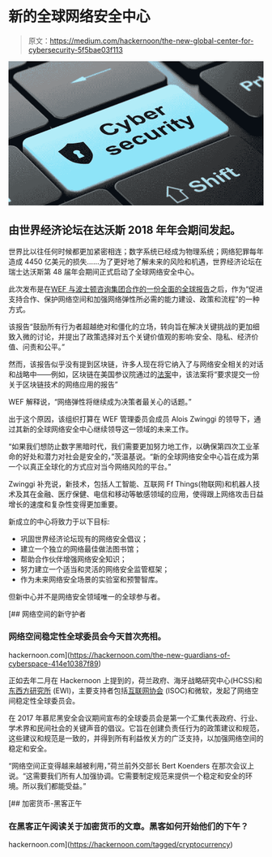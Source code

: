 # 新的全球网络安全中心

> 原文：<https://medium.com/hackernoon/the-new-global-center-for-cybersecurity-5f5bae03f113>

![](img/2c580401f43673234023007662cc4277.png)

## 由世界经济论坛在达沃斯 2018 年年会期间发起。

世界比以往任何时候都更加紧密相连；数字系统已经成为物理系统；网络犯罪每年造成 4450 亿美元的损失……为了更好地了解未来的风险和机遇，世界经济论坛在瑞士达沃斯第 48 届年会期间正式启动了全球网络安全中心。

此次发布是在[WEF 与波士顿咨询集团合作的一份全面的全球报告](https://www.weforum.org/press/2018/01/cybersecurity-threats-outpacing-abilities-of-governments-and-companies/)之后，作为“促进支持合作、保护网络空间和加强网络弹性所必需的能力建设、政策和流程”的一种方式。

该报告“鼓励所有行为者超越绝对和僵化的立场，转向旨在解决关键挑战的更加细致入微的讨论，并提出了政策选择对五个关键价值观的影响:安全、隐私、经济价值、问责和公平。”

然而，该报告似乎没有提到区块链，许多人现在将它纳入了与网络安全相关的对话和战略中——例如，区块链在美国参议院通过的[法案](https://www.coindesk.com/700-billion-senate-defense-bill-calls-blockchain-cybersecurity-study/)中，该法案将“要求提交一份关于区块链技术的网络应用的报告”

WEF 解释说，“网络弹性将继续成为决策者最关心的话题。”

出于这个原因，该组织打算在 WEF 管理委员会成员 Alois Zwinggi 的领导下，通过其新的全球网络安全中心继续领导这一领域的未来工作。

“如果我们想防止数字黑暗时代，我们需要更加努力地工作，以确保第四次工业革命的好处和潜力对社会是安全的，”茨温基说。“新的全球网络安全中心旨在成为第一个以真正全球化的方式应对当今网络风险的平台。”

Zwinggi 补充说，新技术，包括人工智能、互联网 Ff Things(物联网)和机器人技术及其在金融、医疗保健、电信和移动等敏感领域的应用，使得跟上网络攻击日益增长的速度和复杂性变得更加重要。

新成立的中心将致力于以下目标:

*   巩固世界经济论坛现有的网络安全倡议；
*   建立一个独立的网络最佳做法图书馆；
*   帮助合作伙伴增强网络安全知识；
*   努力建立一个适当和灵活的网络安全监管框架；
*   作为未来网络安全场景的实验室和预警智库。

但新中心并不是网络安全领域唯一的全球参与者。

[](https://hackernoon.com/the-new-guardians-of-cyberspace-414e10387f89) [## 网络空间的新守护者

### 网络空间稳定性全球委员会今天首次亮相。

hackernoon.com](https://hackernoon.com/the-new-guardians-of-cyberspace-414e10387f89) 

正如去年二月在 Hackernoon 上提到的，荷兰政府、海牙战略研究中心(HCSS)和[东西方研究所](https://medium.com/u/6c8f3a7d64ca?source=post_page-----5f5bae03f113--------------------------------) (EWI)，主要支持者包括[互联网协会](https://medium.com/u/ecfd5a6e1a33?source=post_page-----5f5bae03f113--------------------------------) (ISOC)和微软，发起了网络空间稳定性全球委员会。

在 2017 年慕尼黑安全会议期间宣布的全球委员会是第一个汇集代表政府、行业、学术界和民间社会的关键声音的倡议。它旨在创建负责任行为的政策建议和规范，这些建议和规范是一致的，并得到所有利益攸关方的广泛支持，以加强网络空间的稳定和安全。

“网络空间正变得越来越被利用，”荷兰前外交部长 Bert Koenders 在那次会议上说。“这需要我们所有人加强协调。它需要制定规范来提供一个稳定和安全的环境。所以我们都能受益。”

[](https://hackernoon.com/tagged/cryptocurrency) [## 加密货币-黑客正午

### 在黑客正午阅读关于加密货币的文章。黑客如何开始他们的下午？

hackernoon.com](https://hackernoon.com/tagged/cryptocurrency)